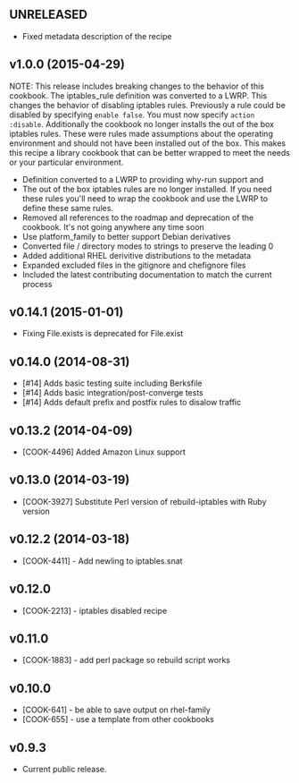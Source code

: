 UNRELEASED
----------
- Fixed metadata description of the recipe

v1.0.0 (2015-04-29)
--------------------------

NOTE: This release includes breaking changes to the behavior of this cookbook.
The iptables_rule definition was converted to a LWRP.  This changes the behavior
of disabling iptables rules.  Previously a rule could be disabled by specifying
`enable false`.  You must now specify `action :disable`.  Additionally the cookbook
no longer installs the out of the box iptables rules.  These were rules made assumptions
about the operating environment and should not have been installed out of the box.
This makes this recipe a library cookbook that can be better wrapped to meet the needs
or your particular environment.

- Definition converted to a LWRP to providing why-run support and
- The out of the box iptables rules are no longer installed.  If you need these rules you'll need to wrap the cookbook and use the LWRP to define these same rules.
- Removed all references to the roadmap and deprecation of the cookbook.  It's not going anywhere any time soon
- Use platform_family to better support Debian derivatives
- Converted file / directory modes to strings to preserve the leading 0
- Added additional RHEL derivitive distributions to the metadata
- Expanded excluded files in the gitignore and chefignore files
- Included the latest contributing documentation to match the current process

v0.14.1 (2015-01-01)
--------------------
- Fixing File.exists is deprecated for File.exist

v0.14.0 (2014-08-31)
--------------------
- [#14] Adds basic testing suite including Berksfile
- [#14] Adds basic integration/post-converge tests
- [#14] Adds default prefix and postfix rules to disalow traffic

v0.13.2 (2014-04-09)
--------------------
- [COOK-4496] Added Amazon Linux support


v0.13.0 (2014-03-19)
--------------------
- [COOK-3927] Substitute Perl version of rebuild-iptables with Ruby version


v0.12.2 (2014-03-18)
--------------------
- [COOK-4411] - Add newling to iptables.snat


v0.12.0
-------
- [COOK-2213] - iptables disabled recipe

v0.11.0
--------
- [COOK-1883] - add perl package so rebuild script works

v0.10.0
-------
- [COOK-641] - be able to save output on rhel-family
- [COOK-655] - use a template from other cookbooks

v0.9.3
------
- Current public release.
